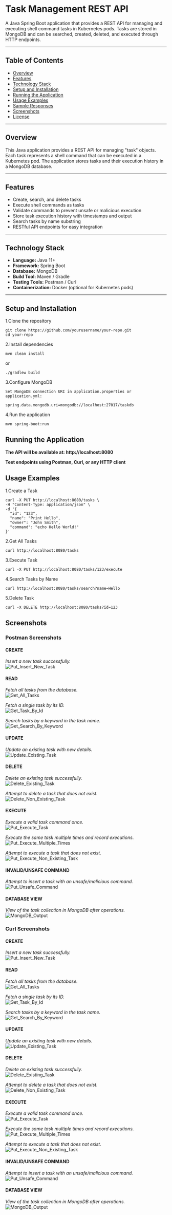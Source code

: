 # Task Management REST API

A Java Spring Boot application that provides a REST API for managing and executing shell command tasks in Kubernetes pods. Tasks are stored in MongoDB and can be searched, created, deleted, and executed through HTTP endpoints.

---

## Table of Contents
- [Overview](#overview)
- [Features](#features)
- [Technology Stack](#technology-stack)
- [Setup and Installation](#setup-and-installation)
- [Running the Application](#running-the-application)
- [Usage Examples](#usage-examples)
- [Sample Responses](#sample-responses)
- [Screenshots](#screenshots)
- [License](#license)

---

## Overview
This Java application provides a REST API for managing "task" objects. Each task represents a shell command that can be executed in a Kubernetes pod. The application stores tasks and their execution history in a MongoDB database.

---

## Features
- Create, search, and delete tasks
- Execute shell commands as tasks
- Validate commands to prevent unsafe or malicious execution
- Store task execution history with timestamps and output
- Search tasks by name substring
- RESTful API endpoints for easy integration

---

## Technology Stack
- **Language:** Java 11+
- **Framework:** Spring Boot
- **Database:** MongoDB
- **Build Tool:** Maven / Gradle
- **Testing Tools:** Postman / Curl
- **Containerization:** Docker (optional for Kubernetes pods)

---
## Setup and Installation

1.Clone the repository
```
git clone https://github.com/yourusername/your-repo.git
cd your-repo
```

2.Install dependencies
```
mvn clean install
```

or
```
./gradlew build
```

3.Configure MongoDB
```
Set MongoDB connection URI in application.properties or application.yml:

spring.data.mongodb.uri=mongodb://localhost:27017/taskdb
```

4.Run the application
```
mvn spring-boot:run
```
## Running the Application

**The API will be available at: http://localhost:8080**

**Test endpoints using Postman, Curl, or any HTTP client**
## Usage Examples
1.Create a Task
```
curl -X PUT http://localhost:8080/tasks \
-H "Content-Type: application/json" \
-d '{
  "id": "123",
  "name": "Print Hello",
  "owner": "John Smith",
  "command": "echo Hello World!"
}'
```
2.Get All Tasks
```
curl http://localhost:8080/tasks
```
3.Execute Task
```
curl -X PUT http://localhost:8080/tasks/123/execute
```
4.Search Tasks by Name
```
curl http://localhost:8080/tasks/search?name=Hello
```
5.Delete Task
```
curl -X DELETE http://localhost:8080/tasks?id=123
```

## Screenshots
### Postman Screenshots
<!-- CREATE -->
#### CREATE
*Insert a new task successfully.*  
![Put_Insert_New_Task](Screenshots/Postman/Put_Insert_New_Task.png)  

<!-- READ -->
#### READ
*Fetch all tasks from the database.*  
![Get_All_Tasks](Screenshots/Postman/Get_All_Tasks.png)  

*Fetch a single task by its ID.*  
![Get_Task_By_Id](Screenshots/Postman/Get_Task_By_Id.png)  

*Search tasks by a keyword in the task name.*  
![Get_Search_By_Keyword](Screenshots/Postman/Get_Search_By_Keyword.png)  

<!-- UPDATE -->
#### UPDATE
*Update an existing task with new details.*  
![Update_Existing_Task](Screenshots/Postman/Update_Existing_Task.png)  

<!-- DELETE -->
#### DELETE
*Delete an existing task successfully.*  
![Delete_Existing_Task](Screenshots/Postman/Delete_Existing_Task.png)  

*Attempt to delete a task that does not exist.*  
![Delete_Non_Existing_Task](Screenshots/Postman/Delete_Non_Existing_Task.png)  

<!-- EXECUTE -->
#### EXECUTE
*Execute a valid task command once.*  
![Put_Execute_Task](Screenshots/Postman/Put_Execute_Task.png)  

*Execute the same task multiple times and record executions.*  
![Put_Execute_Multiple_Times](Screenshots/Postman/Put_Execute_Multiple_Times.png)  

*Attempt to execute a task that does not exist.*  
![Put_Execute_Non_Existing_Task](Screenshots/Postman/Put_Execute_Non_Existing_Task.png)  

<!-- INVALID/UNSAFE COMMAND -->
#### INVALID/UNSAFE COMMAND
*Attempt to insert a task with an unsafe/malicious command.*  
![Put_Unsafe_Command](Screenshots/Postman/Put_Unsafe_Command.png)  

<!-- DATABASE VIEW -->
#### DATABASE VIEW
*View of the task collection in MongoDB after operations.*  
![MongoDB_Output](Screenshots/Postman/MongoDB_Output.png)  

### Curl Screenshots

<!-- CREATE -->
#### CREATE
*Insert a new task successfully.*  
![Put_Insert_New_Task](Screenshots/Curl/Put_Insert_New_Task.png)  

<!-- READ -->
#### READ
*Fetch all tasks from the database.*  
![Get_All_Tasks](Screenshots/Curl/Get_All_Tasks.png)  

*Fetch a single task by its ID.*  
![Get_Task_By_Id](Screenshots/Curl/Get_Task_By_Id.png)  

*Search tasks by a keyword in the task name.*  
![Get_Search_By_Keyword](Screenshots/Curl/Get_Search_By_Keyword.png)  

<!-- UPDATE -->
#### UPDATE
*Update an existing task with new details.*  
![Update_Existing_Task](Screenshots/Curl/Update_Existing_Task.png)  

<!-- DELETE -->
#### DELETE
*Delete an existing task successfully.*  
![Delete_Existing_Task](Screenshots/Curl/Delete_Existing_Task.png)  

*Attempt to delete a task that does not exist.*  
![Delete_Non_Existing_Task](Screenshots/Curl/Delete_Non_Existing_Task.png)  

<!-- EXECUTE -->
#### EXECUTE
*Execute a valid task command once.*  
![Put_Execute_Task](Screenshots/Curl/Put_Execute_Task.png)  

*Execute the same task multiple times and record executions.*  
![Put_Execute_Multiple_Times](Screenshots/Curl/Put_Execute_Multiple_Times.png)  

*Attempt to execute a task that does not exist.*  
![Put_Execute_Non_Existing_Task](Screenshots/Curl/Put_Execute_Non_Existing_Task.png)  

<!-- INVALID/UNSAFE COMMAND -->
#### INVALID/UNSAFE COMMAND
*Attempt to insert a task with an unsafe/malicious command.*  
![Put_Unsafe_Command](Screenshots/Curl/Put_Unsafe_Command.png)  

<!-- DATABASE VIEW -->
#### DATABASE VIEW
*View of the task collection in MongoDB after operations.*  
![MongoDB_Output](Screenshots/Curl/MongoDB_Output.png)  



